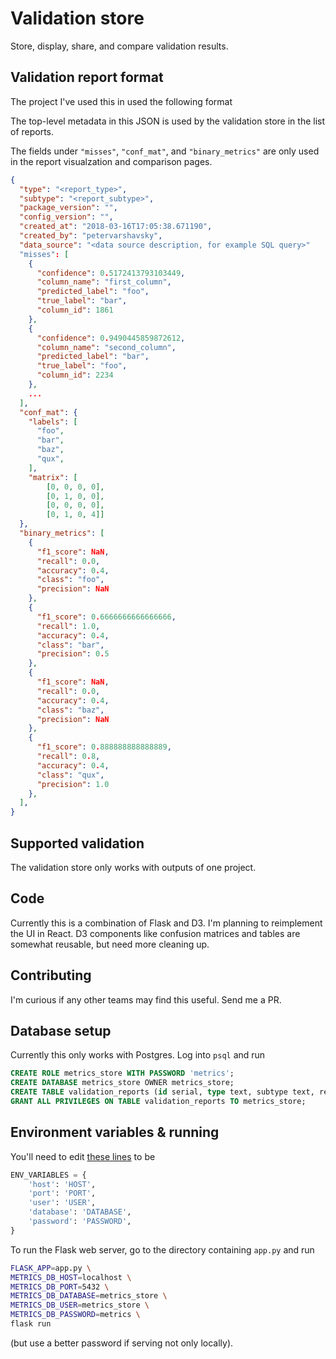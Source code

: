# Validation store

Store, display, share, and compare validation results.

## Validation report format

The project I've used this in used the following format

The top-level metadata in this JSON is used by the validation store in the list of reports.

The fields under `"misses"`, `"conf_mat"`, and `"binary_metrics"` are only used in the report visualzation and comparison pages.

```json
{
  "type": "<report_type>",
  "subtype": "<report_subtype>",
  "package_version": "",
  "config_version": "",
  "created_at": "2018-03-16T17:05:38.671190",
  "created_by": "petervarshavsky",
  "data_source": "<data source description, for example SQL query>"
  "misses": [
    {
      "confidence": 0.5172413793103449,
      "column_name": "first_column",
      "predicted_label": "foo",
      "true_label": "bar",
      "column_id": 1861
    },
    {
      "confidence": 0.9490445859872612,
      "column_name": "second_column",
      "predicted_label": "bar",
      "true_label": "foo",
      "column_id": 2234
    },
    ...
  ],
  "conf_mat": {
    "labels": [
      "foo",
      "bar",
      "baz",
      "qux",
    ],
    "matrix": [
        [0, 0, 0, 0],
        [0, 1, 0, 0],
        [0, 0, 0, 0],
        [0, 1, 0, 4]]
  },
  "binary_metrics": [
    {
      "f1_score": NaN,
      "recall": 0.0,
      "accuracy": 0.4,
      "class": "foo",
      "precision": NaN
    },
    {
      "f1_score": 0.6666666666666666,
      "recall": 1.0,
      "accuracy": 0.4,
      "class": "bar",
      "precision": 0.5
    },
    {
      "f1_score": NaN,
      "recall": 0.0,
      "accuracy": 0.4,
      "class": "baz",
      "precision": NaN
    },
    {
      "f1_score": 0.888888888888889,
      "recall": 0.8,
      "accuracy": 0.4,
      "class": "qux",
      "precision": 1.0
    },
  ],
}
```

## Supported validation
The validation store only works with outputs of one project.

## Code
Currently this is a combination of Flask and D3. I'm planning to reimplement the UI in React.
D3 components like confusion matrices and tables are somewhat reusable, but need more cleaning up.

## Contributing
I'm curious if any other teams may find this useful. Send me a PR.

## Database setup
Currently this only works with Postgres. Log into `psql` and run
```sql
CREATE ROLE metrics_store WITH PASSWORD 'metrics';
CREATE DATABASE metrics_store OWNER metrics_store;
CREATE TABLE validation_reports (id serial, type text, subtype text, report JSON, uploaded_by text, writeup text);
GRANT ALL PRIVILEGES ON TABLE validation_reports TO metrics_store;
```
## Environment variables & running
You'll need to edit [these lines](https://github.com/pvarsh/metrics_store/blob/master/validation_store/db.py#L9-L15) to be
```python
ENV_VARIABLES = { 
    'host': 'HOST',
    'port': 'PORT',
    'user': 'USER',
    'database': 'DATABASE',
    'password': 'PASSWORD',
}
```

To run the Flask web server, go to the directory containing `app.py` and run 
```bash
FLASK_APP=app.py \
METRICS_DB_HOST=localhost \
METRICS_DB_PORT=5432 \
METRICS_DB_DATABASE=metrics_store \
METRICS_DB_USER=metrics_store \
METRICS_DB_PASSWORD=metrics \
flask run
```
(but use a better password if serving not only locally).
